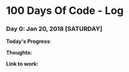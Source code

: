 # 100 Days Of Code - Log

### Day 0: Jan 20, 2018 [SATURDAY]

**Today's Progress**: 

**Thoughts:** 

**Link to work:**
